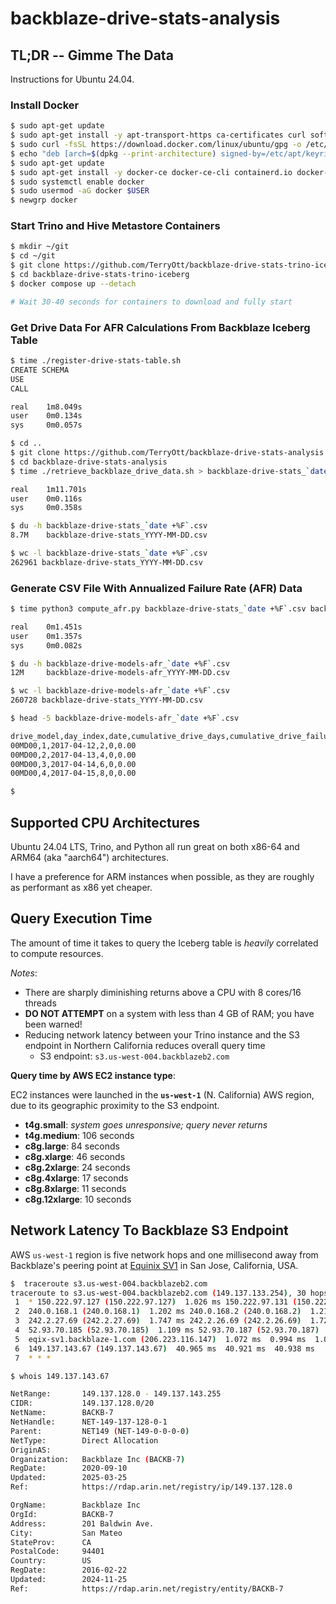 # backblaze-drive-stats-analysis

## TL;DR -- Gimme The Data

Instructions for Ubuntu 24.04.

### Install Docker 

```bash
$ sudo apt-get update
$ sudo apt-get install -y apt-transport-https ca-certificates curl software-properties-common
$ sudo curl -fsSL https://download.docker.com/linux/ubuntu/gpg -o /etc/apt/keyrings/docker.asc
$ echo "deb [arch=$(dpkg --print-architecture) signed-by=/etc/apt/keyrings/docker.asc] https://download.docker.com/linux/ubuntu $(. /etc/os-release && echo "$VERSION_CODENAME") stable" | sudo tee /etc/apt/sources.list.d/docker.list > /dev/null
$ sudo apt-get update
$ sudo apt-get install -y docker-ce docker-ce-cli containerd.io docker-buildx-plugin docker-compose-plugin
$ sudo systemctl enable docker
$ sudo usermod -aG docker $USER
$ newgrp docker
```

### Start Trino and Hive Metastore Containers

```bash
$ mkdir ~/git
$ cd ~/git
$ git clone https://github.com/TerryOtt/backblaze-drive-stats-trino-iceberg.git
$ cd backblaze-drive-stats-trino-iceberg
$ docker compose up --detach

# Wait 30-40 seconds for containers to download and fully start
```

### Get Drive Data For AFR Calculations From Backblaze Iceberg Table

```bash
$ time ./register-drive-stats-table.sh
CREATE SCHEMA
USE
CALL

real    1m8.049s
user    0m0.134s
sys     0m0.057s

$ cd ..
$ git clone https://github.com/TerryOtt/backblaze-drive-stats-analysis.git
$ cd backblaze-drive-stats-analysis
$ time ./retrieve_backblaze_drive_data.sh > backblaze-drive-stats_`date +%F`.csv

real    1m11.701s
user    0m0.116s
sys     0m0.358s

$ du -h backblaze-drive-stats_`date +%F`.csv
8.7M    backblaze-drive-stats_YYYY-MM-DD.csv

$ wc -l backblaze-drive-stats_`date +%F`.csv
262961 backblaze-drive-stats_YYYY-MM-DD.csv
```

### Generate CSV File With Annualized Failure Rate (AFR) Data

```bash
$ time python3 compute_afr.py backblaze-drive-stats_`date +%F`.csv backblaze-drive-models-afr_`date +%F`.csv

real    0m1.451s
user    0m1.357s
sys     0m0.082s

$ du -h backblaze-drive-models-afr_`date +%F`.csv
12M     backblaze-drive-models-afr_YYYY-MM-DD.csv

$ wc -l backblaze-drive-models-afr_`date +%F`.csv
260728 backblaze-drive-stats_YYYY-MM-DD.csv

$ head -5 backblaze-drive-models-afr_`date +%F`.csv

drive_model,day_index,date,cumulative_drive_days,cumulative_drive_failures,annualized_failure_rate_percent
00MD00,1,2017-04-12,2,0,0.00
00MD00,2,2017-04-13,4,0,0.00
00MD00,3,2017-04-14,6,0,0.00
00MD00,4,2017-04-15,8,0,0.00

$
```

## Supported CPU Architectures

Ubuntu 24.04 LTS, Trino, and Python all run great on both x86-64 and ARM64 (aka "aarch64") architectures. 

I have a preference for ARM instances when possible, as they are roughly as performant as x86 yet cheaper.

## Query Execution Time

The amount of time it takes to query the Iceberg table is 
_heavily_ correlated to compute resources. 

_Notes_:
* There are sharply diminishing returns above a CPU with 8 cores/16 threads
* **DO NOT ATTEMPT** on a system with less than 4 GB of RAM; you have been warned!
* Reducing network latency between your Trino instance and the S3 endpoint in Northern California reduces overall query time
  * S3 endpoint: `s3.us-west-004.backblazeb2.com`

**Query time by AWS EC2 instance type**:

EC2 instances were launched in the **`us-west-1`** (N. California) AWS region, due to its geographic proximity to the S3 endpoint.

* **t4g.small**: _system goes unresponsive; query never returns_
* **t4g.medium**: 106 seconds
* **c8g.large**: 84 seconds
* **c8g.xlarge**: 46 seconds
* **c8g.2xlarge**: 24 seconds
* **c8g.4xlarge**: 17 seconds
* **c8g.8xlarge**: 11 seconds
* **c8g.12xlarge**: 10 seconds

## Network Latency To Backblaze S3 Endpoint

AWS `us-west-1` region is five network hops and one millisecond away from Backblaze's peering point at
[Equinix SV1](https://www.equinix.com/data-centers/americas-colocation/united-states-colocation/silicon-valley-data-centers/sv1)
in San Jose, California, USA.

```bash
$  traceroute s3.us-west-004.backblazeb2.com
traceroute to s3.us-west-004.backblazeb2.com (149.137.133.254), 30 hops max, 60 byte packets
 1  * 150.222.97.127 (150.222.97.127)  1.026 ms 150.222.97.131 (150.222.97.131)  1.013 ms
 2  240.0.168.1 (240.0.168.1)  1.202 ms 240.0.168.2 (240.0.168.2)  1.217 ms 240.0.168.0 (240.0.168.0)  1.214 ms
 3  242.2.27.69 (242.2.27.69)  1.747 ms 242.2.26.69 (242.2.26.69)  1.722 ms 242.2.27.195 (242.2.27.195)  0.977 ms
 4  52.93.70.185 (52.93.70.185)  1.109 ms 52.93.70.187 (52.93.70.187)  1.089 ms 52.93.70.203 (52.93.70.203)  0.969 ms
 5  eqix-sv1.backblaze-1.com (206.223.116.147)  1.072 ms  0.994 ms  1.068 ms
 6  149.137.143.67 (149.137.143.67)  40.965 ms  40.921 ms  40.938 ms
 7  * * *

$ whois 149.137.143.67

NetRange:       149.137.128.0 - 149.137.143.255
CIDR:           149.137.128.0/20
NetName:        BACKB-7
NetHandle:      NET-149-137-128-0-1
Parent:         NET149 (NET-149-0-0-0-0)
NetType:        Direct Allocation
OriginAS:
Organization:   Backblaze Inc (BACKB-7)
RegDate:        2020-09-10
Updated:        2025-03-25
Ref:            https://rdap.arin.net/registry/ip/149.137.128.0

OrgName:        Backblaze Inc
OrgId:          BACKB-7
Address:        201 Baldwin Ave.
City:           San Mateo
StateProv:      CA
PostalCode:     94401
Country:        US
RegDate:        2016-02-22
Updated:        2024-11-25
Ref:            https://rdap.arin.net/registry/entity/BACKB-7
```

